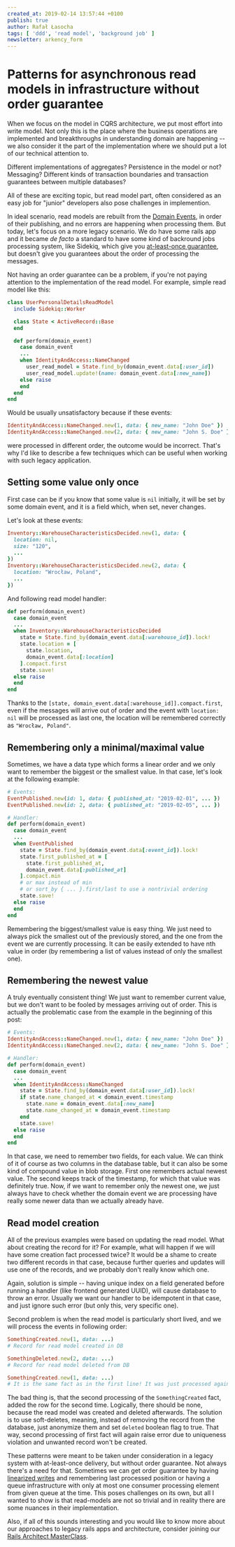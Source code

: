 ```yaml
---
created_at: 2019-02-14 13:57:44 +0100
publish: true
author: Rafał Łasocha
tags: [ 'ddd', 'read model', 'background job' ]
newsletter: arkency_form
---
```


# Patterns for asynchronous read models in infrastructure without order guarantee

When we focus on the model in CQRS architecture, we put most effort into write model.
Not only this is the place where the business operations are implemented and breakthroughs in understanding domain are happening -- we also consider it the part of the implementation where we should put a lot of our technical attention to.

Different implementations of aggregates? Persistence in the model or not? Messaging? Different kinds of transaction boundaries and transaction guarantees between multiple databases?

All of these are exciting topic, but read model part, often considered as an easy job for "junior" developers also pose challenges in implemention.

<!-- more -->

In ideal scenario, read models are rebuilt from the [Domain Events](https://blog.arkency.com/2016/05/the-anatomy-of-domain-event/), in order of their publishing, and no errors are happening when processing them. But today, let's focus on a more legacy scenario. We do have some rails app and it became _de facto_ a standard to have some kind of backround jobs processing system, like Sidekiq, which give you [at-least-once guarantee](https://github.com/mperham/sidekiq/wiki/Reliability#using-super_fetch), but doesn't give you guarantees about the order of processing the messages. 

Not having an order guarantee can be a problem, if you're not paying attention to the implementation of the read model. For example, simple read model like this:

```ruby
class UserPersonalDetailsReadModel
  include Sidekiq::Worker

  class State < ActiveRecord::Base
  end

  def perform(domain_event)
    case domain_event
    ...
    when IdentityAndAccess::NameChanged
      user_read_model = State.find_by(domain_event.data[:user_id])
      user_read_model.update!(name: domain_event.data[:new_name])
    else raise
    end
  end
end
```

Would be usually unsatisfactory because if these events:

```ruby
IdentityAndAccess::NameChanged.new(1, data: { new_name: "John Doe" })
IdentityAndAccess::NameChanged.new(2, data: { new_name: "John S. Doe" })
```

were processed in different order, the outcome would be incorrect. That's why I'd like to describe a few techniques which can be useful when working with such legacy application.

## Setting some value only once

First case can be if you know that some value is `nil` initially, it will be set by some domain event, and it is a field which, when set, never changes.

Let's look at these events:

```ruby
Inventory::WarehouseCharacteristicsDecided.new(1, data: {
  location: nil,
  size: "120",
  ...
})
Inventory::WarehouseCharacteristicsDecided.new(2, data: {
  location: "Wrocław, Poland",
  ...
})
```

And following read model handler:

```ruby
def perform(domain_event)
  case domain_event
  ...
  when Inventory::WarehouseCharacteristicsDecided
    state = State.find_by(domain_event.data[:warehouse_id]).lock!
    state.location = [
      state.location,
      domain_event.data[:location]
    ].compact.first
    state.save!
  else raise
  end
end
```

Thanks to the `[state, domain_event.data[:warehouse_id]].compact.first`, even if the messages will arrive out of order and the event with `location: nil` will be processed as last one, the location will be remembered correctly as `"Wrocław, Poland"`.

## Remembering only a minimal/maximal value

Sometimes, we have a data type which forms a linear order and we only want to remember the biggest or the smallest value. In that case, let's look at the following example:

```ruby
# Events:
EventPublished.new(id: 1, data: { published_at: "2019-02-01", ... })
EventPublished.new(id: 2, data: { published_at: "2019-02-05", ... })

# Handler:
def perform(domain_event)
  case domain_event
  ...
  when EventPublished
    state = State.find_by(domain_event.data[:event_id]).lock!
    state.first_published_at = [
      state.first_published_at,
      domain_event.data[:published_at]
    ].compact.min
    # or max instead of min
    # or sort_by { ... }.first/last to use a nontrivial ordering
    state.save!
  else raise
  end
end
```

Remembering the biggest/smallest value is easy thing. We just need to always pick the smallest out of the previously stored, and the one from the event we are currently processing. It can be easily extended to have nth value in order (by remembering a list of values instead of only the smallest one).

## Remembering the newest value

A truly eventually consistent thing! We just want to remember current value, but we don't want to be fooled by messages arriving out of order. This is actually the problematic case from the example in the beginning of this post:

```ruby
# Events:
IdentityAndAccess::NameChanged.new(1, data: { new_name: "John Doe" })
IdentityAndAccess::NameChanged.new(2, data: { new_name: "John S. Doe" })

# Handler:
def perform(domain_event)
  case domain_event
  ...
  when IdentityAndAccess::NameChanged
    state = State.find_by(domain_event.data[:user_id]).lock!
    if state.name_changed_at < domain_event.timestamp
      state.name = domain_event.data[:new_name]
      state.name_changed_at = domain_event.timestamp
    end
    state.save!
  else raise
  end
end
```

In that case, we need to remember two fields, for each value. We can think of it of course as two columns in the database table, but it can also be some kind of compound value in blob storage.
First one remembers actual newest value. The second keeps track of the timestamp, for which that value was definitely true. Now, if we want to remember only the newest one, we just always have to check whether the domain event we are processing have really some newer data than we actually already have.


## Read model creation

All of the previous examples were based on updating the read model. What about creating the record for it? For example, what will happen if we will have some creation fact processed twice? It would be a shame to create two different records in that case, because further queries and updates will use one of the records, and we probably don't really know which one.

Again, solution is simple -- having unique index on a field generated before running a handler (like frontend generated UUID), will cause database to throw an error. Usually we want our handler to be idempotent in that case, and just ignore such error (but only this, very specific one).

Second problem is when the read model is particularly short lived, and we will process the events in following order:

```ruby
SomethingCreated.new(1, data: ...)
# Record for read model created in DB

SomethingDeleted.new(2, data: ...)
# Record for read model deleted from DB

SomethingCreated.new(1, data: ...)
# It is the same fact as in the first line! It was just processed again, because background system failed to ACK the completed job.
```

The bad thing is, that the second processing of the `SomethingCreated` fact, added the row for the second time. Logically, there should be none, because the read model was created and deleted afterwards. The solution is to use soft-deletes, meaning, instead of removing the record from the database, just anonymize them and set `deleted` boolean flag to true. That way, second processing of first fact will again raise error due to uniqueness violation and unwanted record won't be created.

These patterns were meant to be taken under consideration in a legacy system with at-least-once delivery, but without order guarantee. Not always there's a need for that. Sometimes we can get order guarantee by having [linearized writes](https://railseventstore.org/docs/repository/#using-pglinearizedeventrepository-for-linearized-writes) and remembering last processed position or having a queue infrastructure with only at most one consumer processing element from given queue at the time. This poses challenges on its own, but all I wanted to show is that read-models are not so trivial and in reality there are some nuances in their implementation.

Also, if all of this sounds interesting and you would like to know more about our approaches to legacy rails apps and architecture, consider joining our [Rails Architect MasterClass](https://arkency.com/masterclass/).
